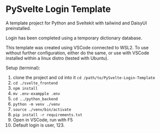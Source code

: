 # PySvelte Login Template
A template project for Python and Sveltekit with tailwind and DaisyUI preinstalled.

Login has been completed using a temporary dictionary database.

This template was created using VSCode connected to WSL2. To use without further configuration, either do the same, or use with VSCode installed within a linux distro (tested with Ubuntu).

Setup (terminal):
1. clone the project and cd into it `cd /path/to/PySvelte-Login-Template`
2. `cd ./svelte_frontend`
3. `npm install`
4. `mv .env-exampple .env`
5. `cd ../python_backend`
6. `python -m venv ./venv`
7. `source ./venv/bin/activate`
8. `pip install -r requirements.txt`
9. Open in VSCode, run with F5
10. Default login is user, 123.
